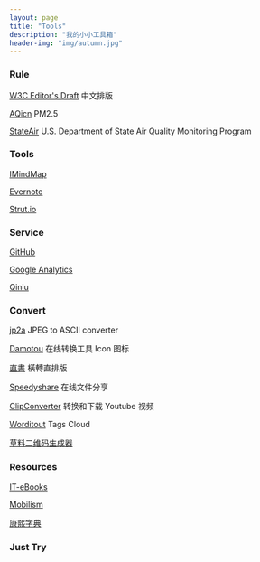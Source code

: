 ```yaml
---
layout: page
title: "Tools"
description: "我的小小工具箱"
header-img: "img/autumn.jpg"
---
```



### Rule 

[W3C Editor's Draft](http://w3c.github.io/clreq/#glyphs_sizes_and_positions_in_character_faces_of_punctuation_marks) 中文排版  

[AQicn](http://aqicn.org/city/) PM2.5

[StateAir](http://stateair.net/) U.S. Department of State Air Quality Monitoring Program

### Tools 

[IMindMap](https://imindmap.com/software/)

[Evernote](https://www.evernote.com/)  

[Strut.io](http://strut.io/)

### Service 

[GitHub](https://github.com/)

[Google Analytics](https://analytics.google.com/analytics/web/)

[Qiniu](http://qiniu.com)

### Convert 

[jp2a](https://csl.name/jp2a/) JPEG to ASCII converter

[Damotou](http://www.damotou.com/index.php) 在线转换工具 Icon 图标

[直書](http://antiintelgather.github.io/) 橫轉直排版  

[Speedyshare](http://www.speedyshare.com/) 在线文件分享  

[ClipConverter](http://www.clipconverter.cc/) 转换和下载 Youtube 视频

[Worditout](http://worditout.com/) Tags Cloud

[草料二维码生成器](http://cli.im/)

### Resources

[IT-eBooks](http://it-ebooks.info/)

[Mobilism](http://forum.mobilism.org/viewforum.php?f=120&sid=5d7797456253aa3d63635b4f492ad1ce)  

[康熙字典](http://www.zdic.net/z/kxzd/)  

### Just Try 






